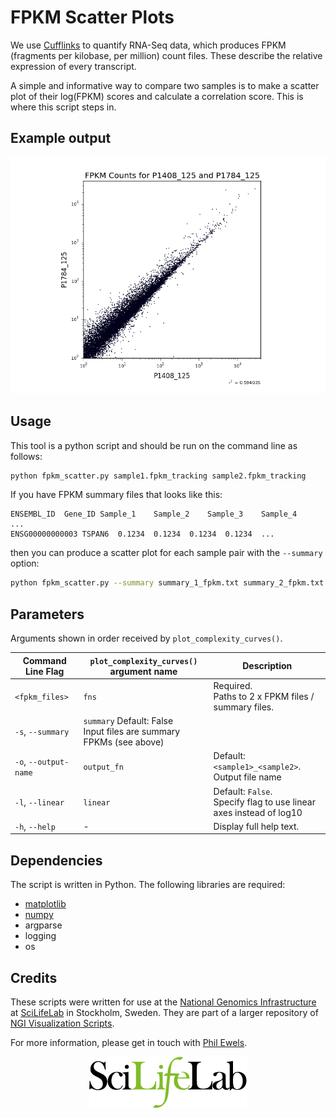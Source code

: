 
# FPKM Scatter Plots
We use [Cufflinks](http://cole-trapnell-lab.github.io/cufflinks/) to quantify RNA-Seq
data, which produces FPKM (fragments per kilobase, per million) count files. These
describe the relative expression of every transcript.

A simple and informative way to compare two samples is to make a scatter plot of their
log(FPKM) scores and calculate a correlation score. This is where this script steps in.

## Example output
![FPKM Scatter Plot](../../examples/fpkm_scatter.png)

## Usage

This tool is a python script and should be run on the command line as follows:

```bash
python fpkm_scatter.py sample1.fpkm_tracking sample2.fpkm_tracking
```

If you have FPKM summary files that looks like this:

```
ENSEMBL_ID	Gene_ID	Sample_1	Sample_2	Sample_3	Sample_4	...
ENSG00000000003	TSPAN6	0.1234	0.1234	0.1234	0.1234	...
```

then you can produce a scatter plot for each sample pair with the `--summary` option:

```bash
python fpkm_scatter.py --summary summary_1_fpkm.txt summary_2_fpkm.txt
```

## Parameters

Arguments shown in order received by `plot_complexity_curves()`.

Command Line Flag | `plot_complexity_curves()` argument name | Description
----------------- | -------------------- | -----------
`<fpkm_files>` | `fns` | Required.<br>Paths to 2 x FPKM files / summary files.
`-s`, `--summary` | `summary` Default: False<br>Input files are summary FPKMs (see above)
`-o`, `--output-name` | `output_fn` | Default: `<sample1>_<sample2>`.<br>Output file name
`-l`, `--linear` | `linear` | Default: `False`.<br>Specify flag to use linear axes instead of log10
`-h`, `--help` | - | Display full help text.

## Dependencies

The script is written in Python. The following libraries are required:

* [matplotlib](http://matplotlib.org/)
* [numpy](http://www.numpy.org/)
* argparse
* logging
* os


## Credits
These scripts were written for use at the 
[National Genomics Infrastructure](https://portal.scilifelab.se/genomics/)
at [SciLifeLab](http://www.scilifelab.se/) in Stockholm, Sweden. They are 
part of a larger repository of
[NGI Visualization Scripts](https://github.com/SciLifeLab/ngi_visualizations).

For more information, please get in touch with
[Phil Ewels](https://github.com/ewels).

<p align="center"><a href="http://www.scilifelab.se/" target="_blank"><img src="../../examples/SciLifeLab_logo.png" title="SciLifeLab"></a></p>


